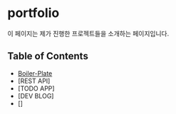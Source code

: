 # portfolio
이 페이지는 제가 진행한 프로젝트들을 소개하는 페이지입니다.


## Table of Contents
- [Boiler-Plate](https://github.com/leesh5000/Boiler-Plate)
- [REST API]
- [TODO APP]
- [DEV BLOG]
- []

